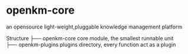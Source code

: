 # openkm-core

an opensource light-weight,pluggable knowledge management platform

Structure
├── openkm-core core module, the smallest runnable unit                    
├── openkm-plugins plugins directory, every function act as a plugin  